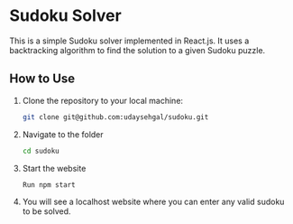 # Sudoku Solver

This is a simple Sudoku solver implemented in React.js. It uses a backtracking algorithm to find the solution to a given Sudoku puzzle.

## How to Use

1. Clone the repository to your local machine:

   ```bash
   git clone git@github.com:udaysehgal/sudoku.git

2. Navigate to the folder
   ```bash
   cd sudoku
3. Start the website
    ```bash
   Run npm start

4. You will see a localhost website where you can enter any valid sudoku to be solved.
